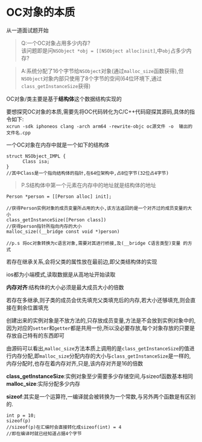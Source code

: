 # OC对象的本质

从一道面试题开始
>Q:一个OC对象占用多少内存?</br>
>该问题即是问`NSObject *obj = [[NSObject alloc]init]`,中`obj`占多少内存?

>A:系统分配了16个字节给`NSObject`对象(通过`malloc_size`函数获得),但`NSObject`对象内部只使用了8个字节的空间(64位环境下,通过`class_getInstanceSize`获得)

OC对象/类主要是基于****结构体****这个数据结构实现的

要想探究OC对象的本质,需要先将OC代码转化为C/C++代码窥探其源码,具体的指令如下:</br>
`xcrun -sdk iphoneos clang -arch arm64 -rewrite-objc oc源文件 -o  输出的文件名.cpp`

一个OC对象在内存中就是一个如下的结构体</br>
```objc
struct NSObject_IMPL {
      Class isa;
}
//其中Class是一个指向结构体的指针,在64位架构中,占8位字节(32位占4字节)
```

>P.S结构体中第一个元素在内存中的地址就是结构体的地址

```objc
Person *person = [[Person alloc] init];

//获得Person实例对象的成员变量所占用的大小,该方法返回的是一个对齐过的成员变量的大小
class_getInstanceSize([Person class])
//获得person指针所指向内存的大小
malloc_size((__bridge const void *)person)

//p.s 将oc对象转换为c语言对象,需要对其进行桥接,及(__bridge C语言类型)变量 的方式

```
若存在继承关系,会将父类的属性放在最前边,即父类结构体的实现

ios都为小端模式,读取数据是从高地址开始读取

**内存对齐**:结构体的大小必须是最大成员大小的倍数

若存在多继承,则子类的成员会优先填充父类填充后的内存,若大小还够填充,则会直接在剩余位置填充

创建出来的实例对象是不放方法的,只存放成员变量,方法是不会放到实例对象中的,因为对应的`setter`和`getter`都是共用一份,所以没必要存放,每个对象存放的只要是存放自己特有的东西即可

由源码可以看出,`malloc_size`方法本质上调用的是`class_getInstanceSize`的值进行内存分配,即`malloc_size`分配内存的大小与`class_getInstanceSize`是一样的,
内存分配时,也存在着内存对齐,只是,该内存对齐是16的倍数

**class_getInstanceSize**:实例对象至少需要多少存储空间,与sizeof函数基本相同
**malloc_size**:实际分配多少内存

**sizeof**:其实是一个运算符,一编译就会被转换为一个常数,与另外两个函数是有区别的.

```objc
int p = 10;
sizeof(p)
//sizeof(p)在汇编时会直接转化成sizeof(int) = 4
//即在编译时就已经知道占据4个字节
```
